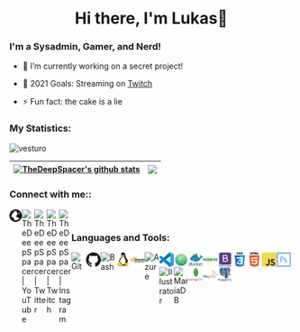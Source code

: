 <h1 align="center">Hi there, I'm Lukas👋</h1>
<h3 align="left">I'm a Sysadmin, Gamer, and Nerd!</h3>

- 🔭 I’m currently working on a secret project!

- 🥅 2021 Goals: Streaming on [Twitch][twitch]

- ⚡ Fun fact: the cake is a lie

<h3 align="left">My Statistics:</h3>

<p align="left"> <img src="https://komarev.com/ghpvc/?username=thedeepspacer&label=Profile%20views&color=0e75b6&style=flat" alt="vesturo" /> </p>

| <a href="https://github.com/thedeepspacer"><img align="center" src="https://github-readme-stats.vercel.app/api?username=thedeepspacer&show_icons=true&include_all_commits=true&theme=radical&hide_border=true" alt="TheDeepSpacer's github stats" /></a> | <a href="https://github.com/anuraghazra/github-readme-stats"><img align="center" src="https://github-readme-stats.vercel.app/api/top-langs/?username=TheDeepSpacer&layout=compact&theme=radical&hide_border=true" /></a> |
| ------------- | ------------- |

<h3 align="left">Connect with me::</h3>

[<img align="left" alt="TheDeepSpacer.de" width="22px" src="https://raw.githubusercontent.com/iconic/open-iconic/master/svg/globe.svg" />][website]
[<img align="left" alt="TheDeepSpacer | YouTube" width="22px" src="https://cdn.jsdelivr.net/npm/simple-icons@v3/icons/youtube.svg" />][youtube]
[<img align="left" alt="TheDeepSpacer | Twitter" width="22px" src="https://cdn.jsdelivr.net/npm/simple-icons@v3/icons/twitter.svg" />][twitter]
[<img align="left" alt="TheDeepSpacer | Twitch" width="22px" src="https://cdn.jsdelivr.net/npm/simple-icons@v3/icons/twitch.svg" />][twitch]
[<img align="left" alt="TheDeepSpacer | Instagram" width="22px" src="https://cdn.jsdelivr.net/npm/simple-icons@v3/icons/instagram.svg" />][instagram]

<br>
<h3 align="left">Languages and Tools:</h3>
<img align="left" alt="Git" width="26px" src="https://www.vectorlogo.zone/logos/git-scm/git-scm-icon.svg" />
<img align="left" alt="GitHub" width="26px" src="https://raw.githubusercontent.com/github/explore/78df643247d429f6cc873026c0622819ad797942/topics/github/github.png" />
<img align="left" alt="Bash" width="26px" src="https://www.vectorlogo.zone/logos/gnu_bash/gnu_bash-icon.svg" />
<img align="left" alt="Linux" width="26px" src="https://raw.githubusercontent.com/devicons/devicon/master/icons/linux/linux-original.svg" />
<img align="left" alt="AWS" width="26px" src="https://raw.githubusercontent.com/devicons/devicon/master/icons/amazonwebservices/amazonwebservices-original-wordmark.svg" />
<img align="left" alt="Azure" width="26px" src="https://www.vectorlogo.zone/logos/microsoft_azure/microsoft_azure-icon.svg" />
<img align="left" alt="Visual Studio" width="26px" src="https://raw.githubusercontent.com/github/explore/80688e429a7d4ef2fca1e82350fe8e3517d3494d/topics/visual-studio-code/visual-studio-code.png" />
<img align="left" alt="Atom" width="26px" src="https://raw.githubusercontent.com/github/explore/80688e429a7d4ef2fca1e82350fe8e3517d3494d/topics/atom/atom.png" />
<img align="left" alt="Docker" width="26px" src="https://raw.githubusercontent.com/devicons/devicon/master/icons/docker/docker-original-wordmark.svg" />
<img align="left" alt="NGINX" width="26px" src="https://raw.githubusercontent.com/devicons/devicon/master/icons/nginx/nginx-original.svg" />
<img align="left" alt="Bootstrap" width="26px" src="https://raw.githubusercontent.com/devicons/devicon/master/icons/bootstrap/bootstrap-plain-wordmark.svg" />
<img align="left" alt="CSS" width="26px" src="https://raw.githubusercontent.com/devicons/devicon/master/icons/css3/css3-original-wordmark.svg" />
<img align="left" alt="HTML5" width="26px" src="https://raw.githubusercontent.com/devicons/devicon/master/icons/html5/html5-original-wordmark.svg" />
<img align="left" alt="JS" width="26px" src="https://raw.githubusercontent.com/devicons/devicon/master/icons/javascript/javascript-original.svg" />
<img align="left" alt="Photoshop" width="26px" src="https://raw.githubusercontent.com/devicons/devicon/master/icons/photoshop/photoshop-line.svg" />
<img align="left" alt="Illustrator" width="26px" src="https://www.vectorlogo.zone/logos/adobe_illustrator/adobe_illustrator-icon.svg" />
<img align="left" alt="MariaDB" width="26px" src="https://www.vectorlogo.zone/logos/mariadb/mariadb-icon.svg" />
<img align="left" alt="MongoDB" width="26px" src="https://raw.githubusercontent.com/devicons/devicon/master/icons/mongodb/mongodb-original-wordmark.svg" />
<img align="left" alt="MYSQL" width="26px" src="https://raw.githubusercontent.com/devicons/devicon/master/icons/mysql/mysql-original-wordmark.svg" />
<img align="left" alt="PostegreSQL" width="26px" src="https://raw.githubusercontent.com/devicons/devicon/master/icons/postgresql/postgresql-original-wordmark.svg" />

[website]: https://thedeepspacer.de
[twitter]: https://twitter.com/TheDeepSpacer
[youtube]: https://youtube.com/TheDeepSpacer
[instagram]: https://instagram.com/lukas_thedeepspacer
[twitch]: https://twitch.tv/TheDeepSpacer
[github]: https://github.com/TheDeepSpacer
